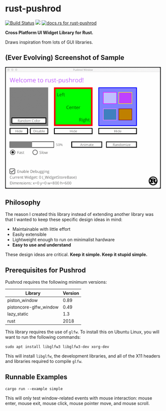 # rust-pushrod

[![Build Status](https://travis-ci.org/KenSuenobu/rust-pushrod.svg?branch=master)](https://travis-ci.org/KenSuenobu/rust-pushrod)
[![](https://img.shields.io/crates/d/rust-pushrod.svg)](https://crates.io/crates/rust-pushrod)
[![docs.rs for rust-pushrod](https://docs.rs/rust-pushrod/badge.svg)](https://docs.rs/rust-pushrod)

**Cross Platform UI Widget Library for Rust.**

Draws inspiration from lots of GUI libraries.

## (Ever Evolving) Screenshot of Sample

[![](docs/sample-0.2.9.gif)](docs/sample-0.2.9.gif)

## Philosophy

The reason I created this library instead of extending another library was that
I wanted to keep these specific design ideas in mind:

- Maintainable with little effort
- Easily extensible
- Lightweight enough to run on minimalist hardware
- **Easy to use and understand**

These design ideas are critical.  **Keep it simple.  Keep it stupid simple.**

## Prerequisites for Pushrod

Pushrod requires the following minimum versions:

| Library | Version |
| ------- | ------- |
| piston_window | 0.89 |
| pistoncore-glfw_window | 0.49 |
| lazy_static | 1.3 |
| rust | 2018 |

This library requires the use of `glfw`.  To install this on Ubuntu Linux,
you will want to run the following commands:

```
sudo apt install libglfw3 libglfw3-dev xorg-dev
```

This will install `libglfw`, the development libraries, and all of the
X11 headers and libraries required to compile `glfw`.

## Runnable Examples

```
cargo run --example simple
```

This will only test window-related events with mouse interaction: mouse enter, mouse exit, mouse click, mouse
pointer move, and mouse scroll.

